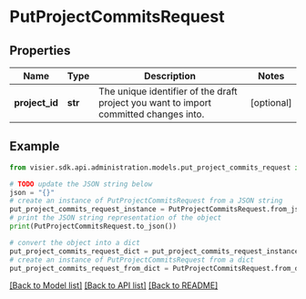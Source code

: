 # PutProjectCommitsRequest


## Properties

Name | Type | Description | Notes
------------ | ------------- | ------------- | -------------
**project_id** | **str** | The unique identifier of the draft project you want to import committed changes into. | [optional] 

## Example

```python
from visier.sdk.api.administration.models.put_project_commits_request import PutProjectCommitsRequest

# TODO update the JSON string below
json = "{}"
# create an instance of PutProjectCommitsRequest from a JSON string
put_project_commits_request_instance = PutProjectCommitsRequest.from_json(json)
# print the JSON string representation of the object
print(PutProjectCommitsRequest.to_json())

# convert the object into a dict
put_project_commits_request_dict = put_project_commits_request_instance.to_dict()
# create an instance of PutProjectCommitsRequest from a dict
put_project_commits_request_from_dict = PutProjectCommitsRequest.from_dict(put_project_commits_request_dict)
```
[[Back to Model list]](../README.md#documentation-for-models) [[Back to API list]](../README.md#documentation-for-api-endpoints) [[Back to README]](../README.md)


